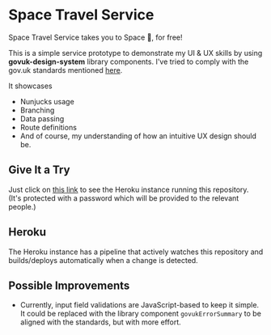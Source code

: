 # Space Travel Service

Space Travel Service takes you to Space :rocket:, for free!

This is a simple service prototype to demonstrate my UI & UX skills by using **govuk-design-system** library components. I've tried to comply with the gov.uk standards mentioned [here](https://prototype-kit.service.gov.uk/docs/tutorials-and-guides).

It showcases
* Nunjucks usage
* Branching
* Data passing
* Route definitions
* And of course, my understanding of how an intuitive UX design should be.

## Give It a Try
Just click on [this link]([http://aljdlfjadf](https://space-travel-services-4292c2de163c.herokuapp.com)) to see the Heroku instance running this repository. (It's protected with a password which will be provided to the relevant people.)

## Heroku
The Heroku instance has a pipeline that actively watches this repository and builds/deploys automatically when a change is detected.

## Possible Improvements
* Currently, input field validations are JavaScript-based to keep it simple. It could be replaced with the library component `govukErrorSummary` to be aligned with the standards, but with more effort.
